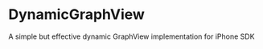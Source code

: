 DynamicGraphView
================

A simple but effective dynamic GraphView implementation for iPhone SDK 
